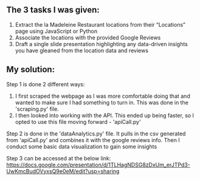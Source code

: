 The 3 tasks I was given:
-

1. Extract the la Madeleine Restaurant locations from their “Locations” page using JavaScript or Python
2. Associate the locations with the provided Google Reviews
3. Draft a single slide presentation highlighting any data-driven insights you have gleaned from the location data and reviews

My solution:
-
Step 1 is done 2 different ways:
1) I first scraped the webpage as I was more comfortable doing that and wanted to make sure I had something to turn in. This was done in the 'scraping.py' file.
2) I then looked into working with the API. This ended up being faster, so I opted to use this file moving forward - 'apiCall.py'

Step 2 is done in the 'dataAnalytics.py' file. It pulls in the csv generated from 'apiCall.py' and combines it with the google reviews info. Then I conduct some basic data visualization to gain some insights

Step 3 can be accessed at the below link:
https://docs.google.com/presentation/d/1TLHagNDSG8zDxUm_erJTPd3-UwKmcBudOVyxsQ9e0eM/edit?usp=sharing
